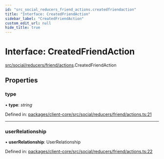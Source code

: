 ```yaml
---
id: "src_social_reducers_friend_actions.createdfriendaction"
title: "Interface: CreatedFriendAction"
sidebar_label: "CreatedFriendAction"
custom_edit_url: null
hide_title: true
---
```


# Interface: CreatedFriendAction

[src/social/reducers/friend/actions](../modules/src_social_reducers_friend_actions.md).CreatedFriendAction

## Properties

### type

• **type**: *string*

Defined in: [packages/client-core/src/social/reducers/friend/actions.ts:21](https://github.com/xr3ngine/xr3ngine/blob/7e8e151f1/packages/client-core/src/social/reducers/friend/actions.ts#L21)

___

### userRelationship

• **userRelationship**: UserRelationship

Defined in: [packages/client-core/src/social/reducers/friend/actions.ts:22](https://github.com/xr3ngine/xr3ngine/blob/7e8e151f1/packages/client-core/src/social/reducers/friend/actions.ts#L22)
